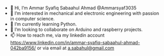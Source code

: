 - 👋 Hi, I’m Ammar Syafiq Sabaahul Ahmad @Ammarsyaf3035
- 👀 I’m interested in mechanical and electronic engineering with passion in computer science.
- 🌱 I’m currently learning Python.
- 💞️ I’m looking to collaborate on Arduino and raspberry projects.
- 📫 How to reach me, via my linkedin account https://www.linkedin.com/in/ammar-syafiq-sabaahul-ahmad-042ba9156/ or via email at a.sabahul@gmail.com

<!---
Ammarsyaf3035/Ammarsyaf3035 is a ✨ special ✨ repository because its `README.md` (this file) appears on your GitHub profile.
You can click the Preview link to take a look at your changes.
--->
